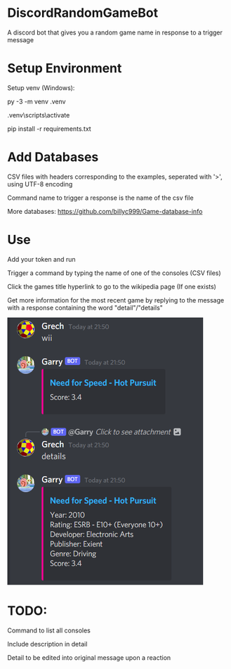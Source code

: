 # DiscordRandomGameBot
A discord bot that gives you a random game name in response to a trigger message

# Setup Environment
Setup venv (Windows):

py -3 -m venv .venv

.venv\scripts\activate

pip install -r requirements.txt

# Add Databases
CSV files with headers corresponding to the examples, seperated with '>', using UTF-8 encoding

Command name to trigger a response is the name of the csv file

More databases: https://github.com/billyc999/Game-database-info

# Use
Add your token and run

Trigger a command by typing the name of one of the consoles (CSV files)

Click the games title hyperlink to go to the wikipedia page (If one exists)

Get more information for the most recent game by replying to the message with a response containing the word "detail"/"details"


![alt text](https://github.com/GrechTech/DiscordRandomGameBot/blob/main/example.png?raw=true)


# TODO:
Command to list all consoles

Include description in detail

Detail to be edited into original message upon a reaction
